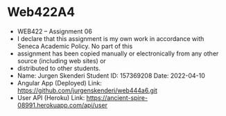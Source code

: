 # Web422A4
* WEB422 – Assignment 06  
* I declare that this assignment is my own work in accordance with Seneca Academic Policy. No part of this  
* assignment has been copied manually or electronically from any other source (including web sites) or  
* distributed to other students.  
* Name: Jurgen Skenderi Student ID: 157369208 Date: 2022-04-10  
* Angular App (Deployed) Link: https://github.com/jurgenskenderi/web444a6.git  
* User API (Heroku) Link: https://ancient-spire-08991.herokuapp.com/api/user  